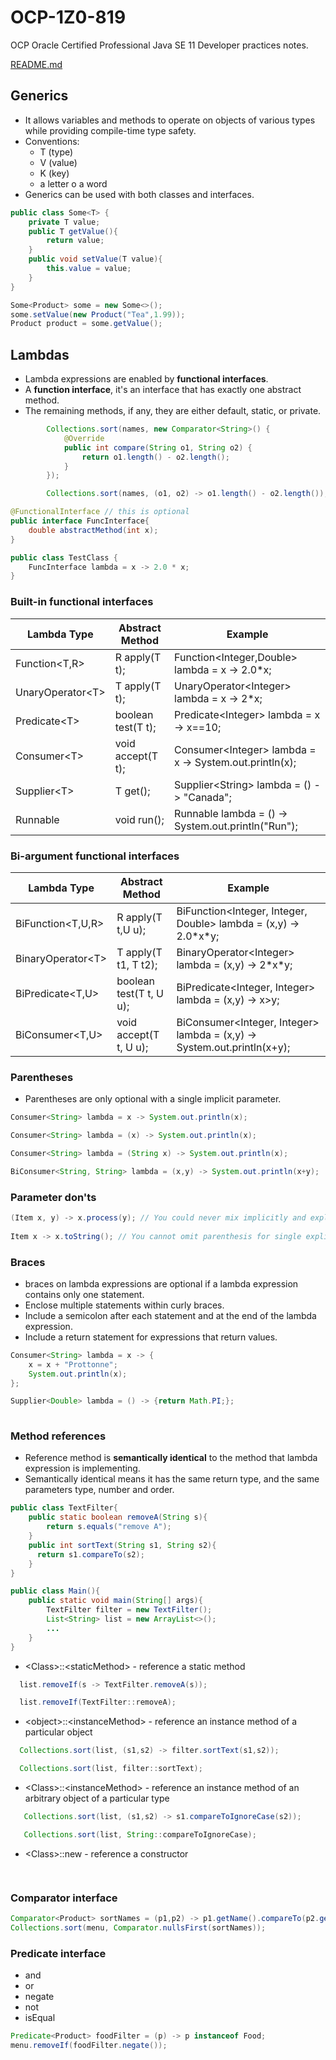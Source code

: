 # OCP-1Z0-819
OCP Oracle Certified Professional Java SE 11 Developer practices notes.

[README.md](../../README.md#lambdas)

## Generics
- It allows variables and methods to operate on objects of various types while providing compile-time type safety.
- Conventions:
  * T (type)
  * V (value)
  * K (key)  
  * a letter o a word  
- Generics can be used with both classes and interfaces.

````java
public class Some<T> {
    private T value;
    public T getValue(){
        return value;
    }
    public void setValue(T value){
        this.value = value;
    }
}

Some<Product> some = new Some<>();
some.setValue(new Product("Tea",1.99));
Product product = some.getValue();

````

## Lambdas
- Lambda expressions are enabled by **functional interfaces**.
- A **function interface**, it's an interface that has exactly one abstract method.
- The remaining methods, if any, they are either default, static, or private.

````java
        Collections.sort(names, new Comparator<String>() {
            @Override
            public int compare(String o1, String o2) {
                return o1.length() - o2.length();
            }
        });

        Collections.sort(names, (o1, o2) -> o1.length() - o2.length());
````

````java
@FunctionalInterface // this is optional
public interface FuncInterface{
    double abstractMethod(int x);
}

public class TestClass {
    FuncInterface lambda = x -> 2.0 * x;
}
````

### Built-in functional interfaces
| Lambda Type     | Abstract Method | Example |
| ----------- | ----------- |-------|
| Function\<T,R\> | R apply(T t); | Function\<Integer,Double\> lambda = x -> 2.0*x; |
| UnaryOperator\<T\> | T apply(T t); | UnaryOperator\<Integer\> lambda = x -> 2*x; |
| Predicate\<T\> | boolean test(T t); | Predicate\<Integer\> lambda = x -> x==10; |
| Consumer\<T\> | void accept(T t); | Consumer\<Integer\> lambda = x -> System.out.println(x); |
| Supplier\<T\> | T get(); | Supplier\<String\> lambda = () -> "Canada"; |
| Runnable | void run(); | Runnable lambda = () -> System.out.println("Run"); |

### Bi-argument functional interfaces
| Lambda Type     | Abstract Method | Example |
| ----------- | ----------- |-------|
| BiFunction\<T,U,R\> | R apply(T t,U u); | BiFunction\<Integer, Integer, Double\> lambda = (x,y) -> 2.0\*x\*y; |
| BinaryOperator\<T\> | T apply(T t1, T t2); | BinaryOperator\<Integer\> lambda = (x,y) -> 2\*x\*y; |
| BiPredicate\<T,U\> | boolean test(T t, U u); | BiPredicate\<Integer, Integer\> lambda = (x,y) -> x>y; |
| BiConsumer\<T,U\> | void accept(T t, U u); | BiConsumer\<Integer, Integer\> lambda = (x,y) -> System.out.println(x+y); |

### Parentheses
- Parentheses are only optional with a single implicit parameter.

````java
Consumer<String> lambda = x -> System.out.println(x);

Consumer<String> lambda = (x) -> System.out.println(x);

Consumer<String> lambda = (String x) -> System.out.println(x);

BiConsumer<String, String> lambda = (x,y) -> System.out.println(x+y); 
````

### Parameter don'ts
````java
(Item x, y) -> x.process(y); // You could never mix implicitly and explicitly typed lambda parameters
        
Item x -> x.toString(); // You cannot omit parenthesis for single explicitly typed lambda parameter
````

### Braces
- braces on lambda expressions are optional if a lambda expression contains only one statement.
- Enclose multiple statements within curly braces.
- Include a semicolon after each statement and at the end of the lambda expression.
- Include a return statement for expressions that return values.

````java
Consumer<String> lambda = x -> {
    x = x + "Prottonne";
    System.out.println(x);
};

Supplier<Double> lambda = () -> {return Math.PI;};
        
````

### Method references
- Reference method is **semantically identical** to the method that lambda expression is implementing.
- Semantically identical means it has the same return type, and the same parameters type, number and order.
````java
public class TextFilter{
    public static boolean removeA(String s){
        return s.equals("remove A");
    }
    public int sortText(String s1, String s2){
      return s1.compareTo(s2);
    }
}

public class Main(){
    public static void main(String[] args){
        TextFilter filter = new TextFilter();
        List<String> list = new ArrayList<>();
        ...
    }
}
````

- \<Class\>::\<staticMethod\> - reference a static method
````java
  list.removeIf(s -> TextFilter.removeA(s));

  list.removeIf(TextFilter::removeA);
````
- \<object\>::\<instanceMethod\> - reference an instance method of a particular object
````java
  Collections.sort(list, (s1,s2) -> filter.sortText(s1,s2));

  Collections.sort(list, filter::sortText);
````  
- \<Class\>::\<instanceMethod\> - reference an instance method of an arbitrary object of a particular type
````java
   Collections.sort(list, (s1,s2) -> s1.compareToIgnoreCase(s2));

   Collections.sort(list, String::compareToIgnoreCase);
````  
- \<Class\>::new - reference a constructor
````java
 
````

### Comparator interface
````java
Comparator<Product> sortNames = (p1,p2) -> p1.getName().compareTo(p2.getName());
Collections.sort(menu, Comparator.nullsFirst(sortNames));
````

### Predicate interface
- and
- or
- negate
- not
- isEqual
````java
Predicate<Product> foodFilter = (p) -> p instanceof Food;
menu.removeIf(foodFilter.negate());
````